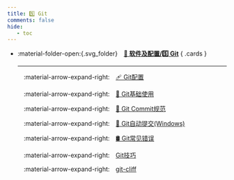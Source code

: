 ```yaml
---
title: 5️⃣ Git
comments: false
hide:
   - toc
---
```


<div class="grid cards index-info" markdown>

-   :material-folder-open:{.svg_folder}&emsp;__[🎀 软件及配置/5️⃣ Git](./index.md)__
{ .cards }

	---

	&emsp;:material-arrow-expand-right:&emsp;[🩹 Git配置](./A.md)

	&emsp;:material-arrow-expand-right:&emsp;[👗 Git基础使用](./B.md)

	&emsp;:material-arrow-expand-right:&emsp;[🥏 Git Commit规范](./C.md)

	&emsp;:material-arrow-expand-right:&emsp;[🐠 Git自动提交(Windows)](./D.md)

	&emsp;:material-arrow-expand-right:&emsp;[🛢️ Git常见错误](./E.md)

	&emsp;:material-arrow-expand-right:&emsp;[Git技巧](./F.md)

	&emsp;:material-arrow-expand-right:&emsp;[git-cliff](./G.md)

</div>